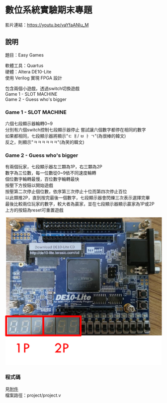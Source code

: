 # 數位系統實驗期末專題
影片連結：https://youtu.be/vaYfaANIu_M

## 說明
題目：Easy Games

軟體工具：Quartus  
硬體：Altera DE10-Lite  
使用 Verilog 實現 FPGA 設計

包含兩個小遊戲，透過switch切換遊戲  
Game 1 - SLOT MACHINE  
Game 2 - Guess who's bigger
<br>

### Game 1 - SLOT MACHINE
六個七段顯示器輪轉0~9  
分別有六個switch控制七段顯示器停止
嘗試讓六個數字都停在相同的數字  
如果都相同，七段顯示器將顯示"ㄷ ㅐ/ ㅂ ㅏ ㄱ"(為很棒的韓文)  
反之，則顯示"ㅋㅋㅋㅋㅋㅋ"(為笑的韓文)  

### Game 2 - Guess who's bigger
有兩個玩家，七段顯示器左三顆為1P，右三顆為2P  
數字為三位數，每一位數從0~9依不同速度輪轉  
個位數字輪轉最慢，百位數字輪轉最快  
按壓下方按鈕以開始遊戲  
按壓第二次停止個位數，依序第三次停止十位而第四次停止百位  
以此類推2P，直到按完最後一個數字，七段顯示器會閃爍三次表示選擇完畢  
最後比較兩位玩家的數字，較大者為贏家，並在七段顯示器顯示贏家為1P或2P  
上方的按鈕為reset可重置遊戲  

![image](https://github.com/deng41075010h/EE/blob/main/Digital%20System%20Lab/image.png)  

### 程式碼
見[附件](https://github.com/deng41075010h/EE/blob/main/Digital%20System%20Lab/project/project.v)  
檔案路徑：project/project.v
